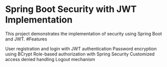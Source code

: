 # Spring Boot Security with JWT Implementation
This project demonstrates the implementation of security using Spring Boot and JWT. 
#Features

User registration and login with JWT authentication
Password encryption using BCrypt
Role-based authorization with Spring Security
Customized access denied handling
Logout mechanism
